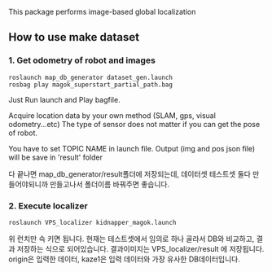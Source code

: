 

This package performs image-based global localization



How to use make dataset
---

### 1. Get odometry of robot and images

```
roslaunch map_db_generator dataset_gen.launch
rosbag play magok_superstart_partial_path.bag
```
Just Run launch and Play bagfile.


Acquire location data by your own method (SLAM, gps, visual odometry...etc)
The type of sensor does not matter if you can get the pose of robot.


You have to set TOPIC NAME in launch file.
Output (img and pos json file) will be save in 'result' folder


다 끝나면 map_db_generator/result폴더에 저장되는데, 데이터셋 테스트셋 둘다 만들어야되니까 만들고나서 폴더이름 바꿔주면 좋습니다.


### 2. Execute localizer

```
roslaunch VPS_localizer kidnapper_magok.launch
```

위 런치만 슥 키면 됩니다.
현재는 테스트셋에서 임의로 하나 골라서 DB와 비교하고, 결과 저장하는 식으로 되어있습니다.
결과이미지는 VPS_localizer/result 에 저장됩니다.
origin은 입력한 데이터, kaze1은 입력 데이터와 가장 유사한 DB데이터입니다.

